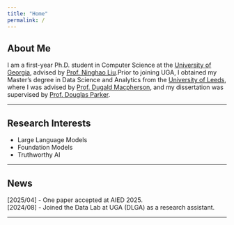 ```yaml
---
title: "Home"
permalink: /
---
```


## About Me

I am a first-year Ph.D. student in Computer Science at the [University of Georgia](https://www.uga.edu/), advised by [Prof. Ninghao Liu](https://cobweb.cs.uga.edu/~ninghaoliu/).Prior to joining UGA, I obtained my Master’s degree in Data Science and Analytics from the [University of Leeds](https://www.leeds.ac.uk/), where I was advised by [Prof. Dugald Macpherson](https://eps.leeds.ac.uk/maths/staff/4056/professor-dugald-macpherson), and my dissertation was supervised by [Prof. Douglas Parker](https://eps.leeds.ac.uk/maths/staff/9226/douglas-parker).

---

## Research Interests

- Large Language Models  
- Foundation Models 
- Truthworthy AI

---

## News

[2025/04] - One paper accepted at AIED 2025.  
[2024/08] - Joined the Data Lab at UGA (DLGA) as a research assistant.

---
